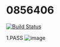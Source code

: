 # 0856406
[![Build Status](https://travis-ci.com/chiyuan1003/0856406.svg?branch=main)](https://travis-ci.com/chiyuan1003/0856406)

1.PASS
![image](https://github.com/chiyuan1003/0856406/blob/main/pic_1.JPG)
